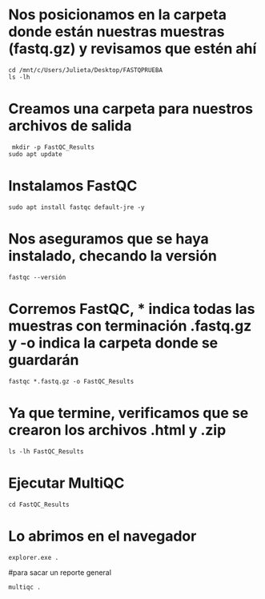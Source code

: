 # Nos posicionamos en la carpeta donde están nuestras muestras (fastq.gz) y revisamos que estén ahí
```
cd /mnt/c/Users/Julieta/Desktop/FASTQPRUEBA
ls -lh
```
# Creamos una carpeta para nuestros archivos de salida
```
 mkdir -p FastQC_Results
sudo apt update
```
# Instalamos FastQC
```
sudo apt install fastqc default-jre -y
```
# Nos aseguramos que se haya instalado, checando la versión
```
fastqc --versión
```
# Corremos FastQC, * indica todas las muestras con terminación .fastq.gz y -o indica la carpeta donde se guardarán
```
fastqc *.fastq.gz -o FastQC_Results
```
# Ya que termine, verificamos que se crearon los archivos .html y .zip
```
ls -lh FastQC_Results
```
# Ejecutar MultiQC
```
cd FastQC_Results
```

# Lo abrimos en el navegador 
```
explorer.exe .
```
#para sacar un reporte general 
```
multiqc .
```
